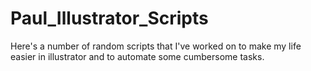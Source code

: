 # Paul_Illustrator_Scripts
Here's a number of random scripts that I've worked on to make my life easier in illustrator and to automate some cumbersome tasks.
